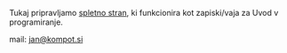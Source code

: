Tukaj pripravljamo  [spletno stran](https://kompotzicija.github.io/), ki funkcionira kot zapiski/vaja za Uvod v programiranje.

mail: jan@kompot.si
